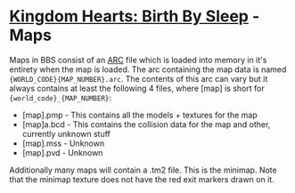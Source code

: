 # [Kingdom Hearts: Birth By Sleep](../index.md) - Maps

Maps in BBS consist of an [ARC](.\arc.md) file which is loaded into memory in it's entirety when the map is loaded. The arc containing the map data is named `{WORLD_CODE}{MAP_NUMBER}.arc`. The contents of this arc can vary but it always contains at least the following 4 files, where [map] is short for `{world_code}_{MAP_NUMBER}`:
* [map].pmp - This contains all the models + textures for the map
* [map]a.bcd - This contains the collision data for the map and other, currently unknown stuff
* [map].mss - Unknown
* [map].pvd - Unknown

Additionally many maps will contain a .tm2 file. This is the minimap. Note that the minimap texture does not have the red exit markers drawn on it.